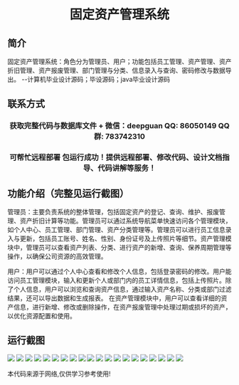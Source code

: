 <p><h1 align="center">固定资产管理系统</h1></p>

## 简介
固定资产管理系统：角色分为管理员、用户；功能包括员工管理、资产管理、资产折旧管理、资产报废管理、部门管理与分类、信息录入与查询、密码修改与数据导出。    --计算机毕业设计源码；毕设源码；java毕业设计源码


## 联系方式
<p><h3 align="center">获取完整代码与数据库文件 + 微信：deepguan QQ: 86050149 QQ群: 783742310</h3></p>
<p><h3 align="center">可帮忙远程部署 包运行成功！提供远程部署、修改代码、设计文档指导、代码讲解等服务！</h3></p>

## 功能介绍（完整见运行截图）
管理员：主要负责系统的整体管理，包括固定资产的登记、查询、维护、报废管理、资产折旧计算等功能。管理员可以通过系统导航菜单快速访问各个管理模块，如个人中心、员工管理、部门管理、资产分类管理等。管理员可以进行员工信息录入与更新，包括员工账号、姓名、性别、身份证号及上传照片等细节。资产管理模块中，管理员可以查看资产列表、分类、进行资产的新增、查询、保养周期管理等操作，以确保公司资源的高效管理。

用户：用户可以通过个人中心查看和修改个人信息，包括登录密码的修改。用户能访问员工管理模块，输入和更新个人或部门内的员工详情信息，包括上传照片。除了个人信息，用户可以浏览和查询资产信息，通过输入资产名称、分类或部门过滤结果，还可以导出数据和生成报表。 在资产管理模块中，用户可以查看详细的资产信息，进行新增、修改或删除操作，在资产报废管理中处理过期或损坏的资产，以优化资源配置和使用。


## 运行截图
![](https://bs-1329754181.cos.ap-shanghai.myqcloud.com/ssm/FixedAssetManagementSystem/img/001.jpg)
![](https://bs-1329754181.cos.ap-shanghai.myqcloud.com/ssm/FixedAssetManagementSystem/img/002.jpg)
![](https://bs-1329754181.cos.ap-shanghai.myqcloud.com/ssm/FixedAssetManagementSystem/img/003.jpg)
![](https://bs-1329754181.cos.ap-shanghai.myqcloud.com/ssm/FixedAssetManagementSystem/img/004.jpg)
![](https://bs-1329754181.cos.ap-shanghai.myqcloud.com/ssm/FixedAssetManagementSystem/img/005.jpg)
![](https://bs-1329754181.cos.ap-shanghai.myqcloud.com/ssm/FixedAssetManagementSystem/img/006.jpg)
![](https://bs-1329754181.cos.ap-shanghai.myqcloud.com/ssm/FixedAssetManagementSystem/img/007.jpg)
![](https://bs-1329754181.cos.ap-shanghai.myqcloud.com/ssm/FixedAssetManagementSystem/img/008.jpg)
![](https://bs-1329754181.cos.ap-shanghai.myqcloud.com/ssm/FixedAssetManagementSystem/img/009.jpg)
![](https://bs-1329754181.cos.ap-shanghai.myqcloud.com/ssm/FixedAssetManagementSystem/img/010.jpg)
![](https://bs-1329754181.cos.ap-shanghai.myqcloud.com/ssm/FixedAssetManagementSystem/img/011.jpg)
![](https://bs-1329754181.cos.ap-shanghai.myqcloud.com/ssm/FixedAssetManagementSystem/img/012.jpg)
![](https://bs-1329754181.cos.ap-shanghai.myqcloud.com/ssm/FixedAssetManagementSystem/img/013.jpg)
![](https://bs-1329754181.cos.ap-shanghai.myqcloud.com/ssm/FixedAssetManagementSystem/img/014.jpg)
![](https://bs-1329754181.cos.ap-shanghai.myqcloud.com/ssm/FixedAssetManagementSystem/img/015.jpg)
![](https://bs-1329754181.cos.ap-shanghai.myqcloud.com/ssm/FixedAssetManagementSystem/img/016.jpg)
![](https://bs-1329754181.cos.ap-shanghai.myqcloud.com/ssm/FixedAssetManagementSystem/img/017.jpg)
![](https://bs-1329754181.cos.ap-shanghai.myqcloud.com/ssm/FixedAssetManagementSystem/img/018.jpg)
![](https://bs-1329754181.cos.ap-shanghai.myqcloud.com/ssm/FixedAssetManagementSystem/img/019.jpg)
![](https://bs-1329754181.cos.ap-shanghai.myqcloud.com/ssm/FixedAssetManagementSystem/img/020.jpg)

<p>本代码来源于网络,仅供学习参考使用!</p>
